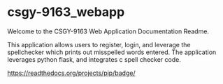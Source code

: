 # csgy-9163_webapp
Welcome to the CSGY-9163 Web Application Documentation Readme.

This application allows users to register, login, and leverage the spellchecker which prints out misspelled words entered.
The application leverages python flask, and integrates c spell checker code.

https://readthedocs.org/projects/pip/badge/

